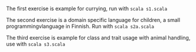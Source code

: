 The first exercise is example for currying, run with `scala s1.scala`

The second exercise is a domain specific language for children, a small programmingvlanguage in Finnish. Run with `scala s2a.scala`

The third exercise is example for class and trait usage with animal handling, use with `scala s3.scala`
